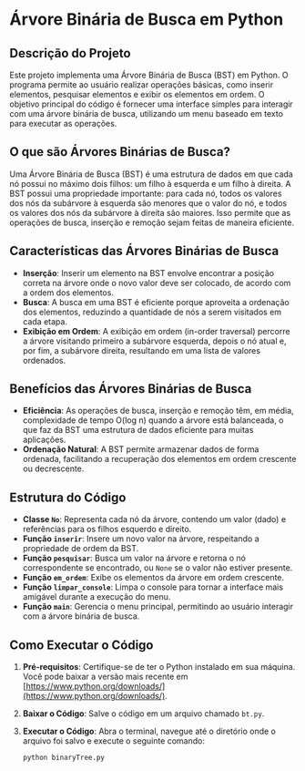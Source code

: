 # Árvore Binária de Busca em Python

## Descrição do Projeto

Este projeto implementa uma Árvore Binária de Busca (BST) em Python. O programa permite ao usuário realizar operações básicas, como inserir elementos, pesquisar elementos e exibir os elementos em ordem. O objetivo principal do código é fornecer uma interface simples para interagir com uma árvore binária de busca, utilizando um menu baseado em texto para executar as operações.

## O que são Árvores Binárias de Busca?

Uma Árvore Binária de Busca (BST) é uma estrutura de dados em que cada nó possui no máximo dois filhos: um filho à esquerda e um filho à direita. A BST possui uma propriedade importante: para cada nó, todos os valores dos nós da subárvore à esquerda são menores que o valor do nó, e todos os valores dos nós da subárvore à direita são maiores. Isso permite que as operações de busca, inserção e remoção sejam feitas de maneira eficiente.

## Características das Árvores Binárias de Busca

- **Inserção**: Inserir um elemento na BST envolve encontrar a posição correta na árvore onde o novo valor deve ser colocado, de acordo com a ordem dos elementos.
- **Busca**: A busca em uma BST é eficiente porque aproveita a ordenação dos elementos, reduzindo a quantidade de nós a serem visitados em cada etapa.
- **Exibição em Ordem**: A exibição em ordem (in-order traversal) percorre a árvore visitando primeiro a subárvore esquerda, depois o nó atual e, por fim, a subárvore direita, resultando em uma lista de valores ordenados.

## Benefícios das Árvores Binárias de Busca

- **Eficiência**: As operações de busca, inserção e remoção têm, em média, complexidade de tempo O(log n) quando a árvore está balanceada, o que faz da BST uma estrutura de dados eficiente para muitas aplicações.
- **Ordenação Natural**: A BST permite armazenar dados de forma ordenada, facilitando a recuperação dos elementos em ordem crescente ou decrescente.

## Estrutura do Código

- **Classe `No`**: Representa cada nó da árvore, contendo um valor (dado) e referências para os filhos esquerdo e direito.
- **Função `inserir`**: Insere um novo valor na árvore, respeitando a propriedade de ordem da BST.
- **Função `pesquisar`**: Busca um valor na árvore e retorna o nó correspondente se encontrado, ou `None` se o valor não estiver presente.
- **Função `em_ordem`**: Exibe os elementos da árvore em ordem crescente.
- **Função `limpar_console`**: Limpa o console para tornar a interface mais amigável durante a execução do menu.
- **Função `main`**: Gerencia o menu principal, permitindo ao usuário interagir com a árvore binária de busca.

## Como Executar o Código

1. **Pré-requisitos**: Certifique-se de ter o Python instalado em sua máquina. Você pode baixar a versão mais recente em [https://www.python.org/downloads/](https://www.python.org/downloads/).
2. **Baixar o Código**: Salve o código em um arquivo chamado `bt.py`.
3. **Executar o Código**: Abra o terminal, navegue até o diretório onde o arquivo foi salvo e execute o seguinte comando:

   ```bash
   python binaryTree.py
